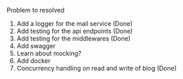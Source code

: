 Problem to resolved
1. Add a logger for the mail service (Done)
2. Add testing for the api endpoints (Done)
3. Add testing for the middlewares (Done)
5. Add swagger
6. Learn about mocking?
7. Add docker
8. Concurrency handling on read and write of blog (Done)
